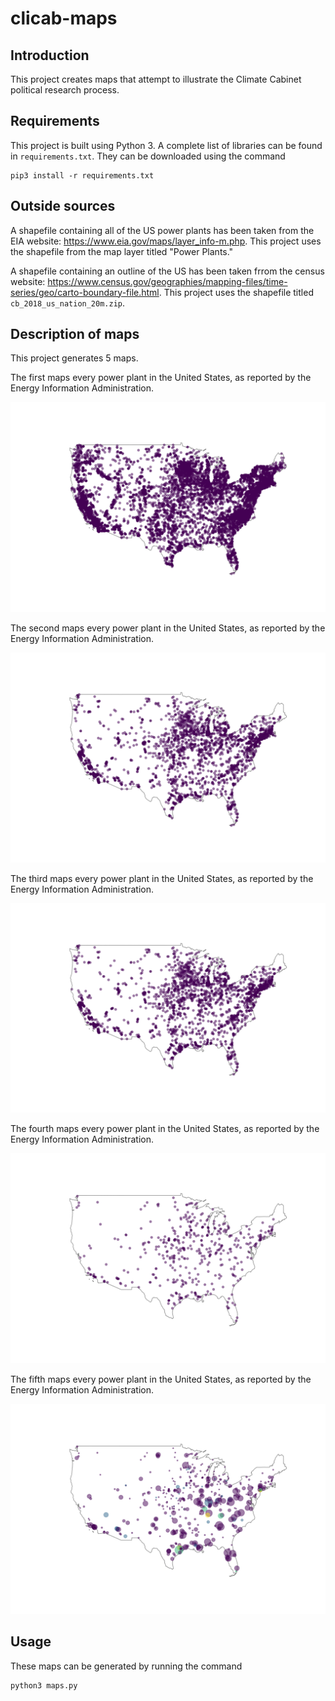 # clicab-maps

## Introduction

This project creates maps that attempt to illustrate the Climate Cabinet political research process.

## Requirements

This project is built using Python 3. A complete list of libraries can be found in `requirements.txt`. They can be downloaded using the command

    pip3 install -r requirements.txt

## Outside sources

A shapefile containing all of the US power plants has been taken from the EIA website: <https://www.eia.gov/maps/layer_info-m.php>. This project uses the shapefile from the map layer titled "Power Plants."

A shapefile containing an outline of the US has been taken frrom the census website: <https://www.census.gov/geographies/mapping-files/time-series/geo/carto-boundary-file.html>. This project uses the shapefile titled `cb_2018_us_nation_20m.zip`.

## Description of maps

This project generates 5 maps.

The first maps every power plant in the United States, as reported by the Energy Information Administration.

![US map with all power plants plotted](img/Figure_1.png)

The second maps every power plant in the United States, as reported by the Energy Information Administration.

![US map with all power plants plotted](img/Figure_2.png)

The third maps every power plant in the United States, as reported by the Energy Information Administration.

![US map with all power plants plotted](img/Figure_3.png)

The fourth maps every power plant in the United States, as reported by the Energy Information Administration.

![US map with all power plants plotted](img/Figure_4.png)

The fifth maps every power plant in the United States, as reported by the Energy Information Administration.

![US map with all power plants plotted](img/Figure_5.png)

## Usage

These maps can be generated by running the command
```
python3 maps.py
```

